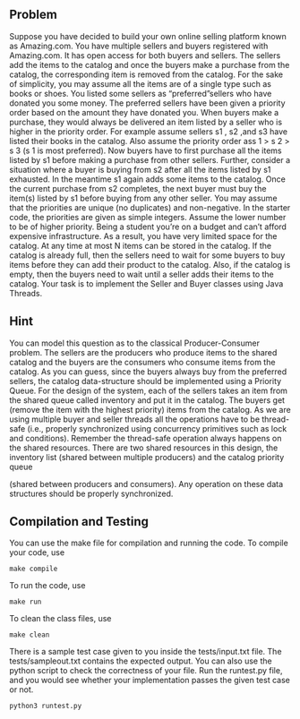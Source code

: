 

## Problem

Suppose you have decided to build your own online selling platform known as Amazing.com. You
have multiple sellers and buyers registered with Amazing.com. It has open access for both buyers
and sellers. The sellers add the items to the catalog and once the buyers make a purchase from
the catalog, the corresponding item is removed from the catalog. For the sake of simplicity, you
may assume all the items are of a single type such as books or shoes. You listed some sellers as
“preferred”sellers who have donated you some money. The preferred sellers have been given a
priority order based on the amount they have donated you. When buyers make a purchase, they
would always be delivered an item listed by a seller who is higher in the priority order. For example
assume sellers s1 , s2 ,and s3 have listed their books in the catalog. Also assume the priority order
ass 1 > s 2 > s 3 (s 1 is most preferred). Now buyers have to first purchase all the items listed by s1
before making a purchase from other sellers. Further, consider a situation where a buyer is buying
from s2 after all the items listed by s1 exhausted. In the meantime s1 again adds some items to
the catalog. Once the current purchase from s2 completes, the next buyer must buy the item(s)
listed by s1 before buying from any other seller. You may assume that the priorities are unique
(no duplicates) and non-negative. In the starter code, the priorities are given as simple integers.
Assume the lower number to be of higher priority. Being a student you’re on a budget and can’t
afford expensive infrastructure. As a result, you have very limited space for the catalog. At any
time at most N items can be stored in the catalog. If the catalog is already full, then the sellers
need to wait for some buyers to buy items before they can add their product to the catalog. Also,
if the catalog is empty, then the buyers need to wait until a seller adds their items to the catalog.
Your task is to implement the Seller and Buyer classes using Java Threads.

## Hint

You can model this question as to the classical Producer-Consumer problem. The sellers are the
producers who produce items to the shared catalog and the buyers are the consumers who consume
items from the catalog. As you can guess, since the buyers always buy from the preferred sellers,
the catalog data-structure should be implemented using a Priority Queue. For the design of the
system, each of the sellers takes an item from the shared queue called inventory and put it in
the catalog. The buyers get (remove the item with the highest priority) items from the catalog.
As we are using multiple buyer and seller threads all the operations have to be thread-safe (i.e.,
properly synchronized using concurrency primitives such as lock and conditions). Remember the
thread-safe operation always happens on the shared resources. There are two shared resources in
this design, the inventory list (shared between multiple producers) and the catalog priority queue


(shared between producers and consumers). Any operation on these data structures should be
properly synchronized.


## Compilation and Testing

You can use the make file for compilation and running the code. To compile your code, use

```
make compile
```
To run the code, use

```
make run
```
To clean the class files, use

```
make clean
```
There is a sample test case given to you inside the tests/input.txt file. The tests/sampleout.txt
contains the expected output. You can also use the python script to check the correctness of your
file. Run the runtest.py file, and you would see whether your implementation passes the given
test case or not.

```
python3 runtest.py
```
